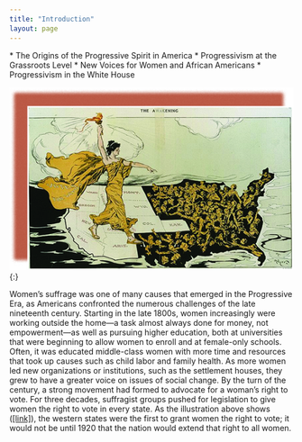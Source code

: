 ```yaml
---
title: "Introduction"
layout: page
---
```



<div data-type="abstract" markdown="1">
* The Origins of the Progressive Spirit in America
* Progressivism at the Grassroots Level
* New Voices for Women and African Americans
* Progressivism in the White House

</div>

<?cnx.eoc class="summary" title="Summary"?>

<?cnx.eoc class="review-questions" title="Review Questions"?>

<?cnx.eoc class="critical-thinking" title="Critical Thinking Questions"?>

<?cnx.eoc class="references" title="References"?>

 ![A cartoon shows a suffragist standing on a map of the United States, wearing a flowing gown that bears the words &quot;Votes for Women.&quot; She holds a torch over the western states, which are bright and bear their state names; the rest of the nation appears as a dark abyss, from which crowds of desperate women reach up. The main figure walks toward these women, extending her other hand to them.](../resources/CNX_History_21_00_Awakening.jpg "The western states were the first to allow women the right to vote, a freedom that grew out of the less deeply entrenched gendered spheres in the region. This illustration, from 1915, shows a suffragist holding a torch over the western states and inviting the beckoning women from the rest of the country to join her."){:}

Women’s suffrage was one of many causes that emerged in the Progressive Era, as Americans confronted the numerous challenges of the late nineteenth century. Starting in the late 1800s, women increasingly were working outside the home—a task almost always done for money, not empowerment—as well as pursuing higher education, both at universities that were beginning to allow women to enroll and at female-only schools. Often, it was educated middle-class women with more time and resources that took up causes such as child labor and family health. As more women led new organizations or institutions, such as the settlement houses, they grew to have a greater voice on issues of social change. By the turn of the century, a strong movement had formed to advocate for a woman’s right to vote. For three decades, suffragist groups pushed for legislation to give women the right to vote in every state. As the illustration above shows ([\[link\]](#fs-idm17329776)), the western states were the first to grant women the right to vote; it would not be until 1920 that the nation would extend that right to all women.

